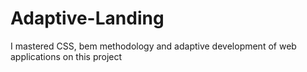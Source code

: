 # Adaptive-Landing

I mastered CSS, bem methodology and adaptive development of web applications on this project
